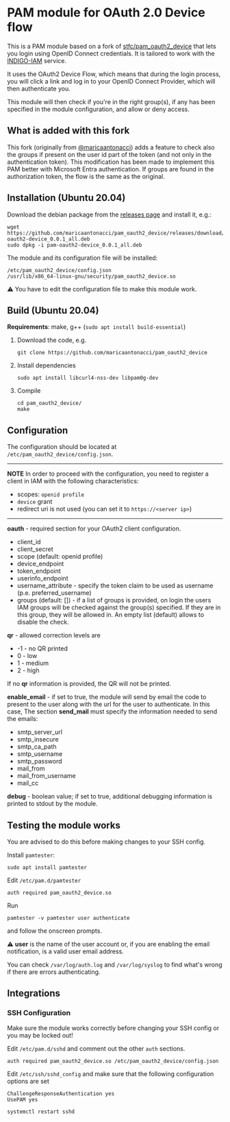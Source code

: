 # PAM module for OAuth 2.0 Device flow

This is a PAM module based on a fork of [stfc/pam_oauth2_device](https://github.com/stfc/pam_oauth2_device) that lets you login using OpenID Connect credentials. It is tailored to work with the [INDIGO-IAM](https://indigo-iam.github.io/v/current/docs/) service. 

It uses the OAuth2 Device Flow, which means that during the login process, you will click a link and log in to your OpenID Connect Provider, which will then authenticate you. 

This module will then check if you're in the right group(s), if any has been specified in the module configuration, and allow or deny access.

## What is added with this fork

This fork (originally from [@maricaantonacci](https://github.com/maricaantonacci/pam_oauth2_device)) adds a feature to check also the groups if present on the user id part of the token (and not only in the authentication token). This modification has been made to implement this PAM better with Microsoft Entra authentication. If groups are found in the authorization token, the flow is the same as the original.

## Installation (Ubuntu 20.04)

Download the debian package from the [releases page](https://github.com/maricaantonacci/pam_oauth2_device/releases) and install it, e.g.:

```
wget https://github.com/maricaantonacci/pam_oauth2_device/releases/download/v0.0.1/pam-oauth2-device_0.0.1_all.deb
sudo dpkg -i pam-oauth2-device_0.0.1_all.deb
```
The module and its configuration file will be installed:

```
/etc/pam_oauth2_device/config.json
/usr/lib/x86_64-linux-gnu/security/pam_oauth2_device.so
```

:warning: You have to edit the configuration file to make this module work.

## Build (Ubuntu 20.04)

**Requirements**: make, g++ (`sudo apt install build-essential`)

1. Download the code, e.g.
   ```
   git clone https://github.com/maricaantonacci/pam_oauth2_device
   ```

1. Install dependencies
   ``` 
   sudo apt install libcurl4-nss-dev libpam0g-dev
   ```

2. Compile
   ```
   cd pam_oauth2_device/
   make
   ```

## Configuration

The configuration should be located at `/etc/pam_oauth2_device/config.json`.

---
**NOTE** In order to proceed with the configuration, you need to register a client in IAM with the following characteristics:
   - scopes: `openid profile`
   - `device` grant
   - redirect uri is not used (you can set it to `https://<server ip>`) 
---

**oauth** - required section for your OAuth2 client configuration. 
  * client_id
  * client_secret
  * scope (default: openid profile)
  * device_endpoint
  * token_endpoint
  * userinfo_endpoint
  * username_attribute - specify the token claim to be used as username (p.e. preferred_username)
  * groups (default: []) - if a list of groups is provided, on login the users IAM groups will be checked against the group(s) specified. If they are in this group, they will be allowed in. An empty list (default) allows to disable the check.

**qr** - allowed correction levels are

  * -1 - no QR printed
  * 0 - low
  * 1 - medium
  * 2 - high

If no **qr** information is provided, the QR will not be printed.

**enable_email** - if set to true, the module will send by email the code to present to the user along with the url for the user to authenticate. In this case,  The section **send_mail** must specify the information needed to send the emails:

  * smtp_server_url
  * smtp_insecure
  * smtp_ca_path
  * smtp_username
  * smtp_password
  * mail_from
  * mail_from_username
  * mail_cc

**debug** - boolean value; if set to true, additional debugging information is printed to stdout by the module.

## Testing the module works

You are advised to do this before making changes to your SSH config.

Install `pamtester`:

```
sudo apt install pamtester
``` 

Edit `/etc/pam.d/pamtester`

```
auth required pam_oauth2_device.so
```
 
Run
```
pamtester -v pamtester user authenticate
```
and follow the onscreen prompts.

⚠️ __**user**__ is the name of the user account or, if you are enabling the email notification, is a valid user email address.  

You can check `/var/log/auth.log` and `/var/log/syslog` to find what's wrong if there are errors authenticating.
 
## Integrations

### SSH Configuration

Make sure the module works correctly before changing your SSH config or you may be locked out!

Edit `/etc/pam.d/sshd` and comment out the other `auth` sections.

```
auth required pam_oauth2_device.so /etc/pam_oauth2_device/config.json
```

Edit `/etc/ssh/sshd_config` and make sure that the following configuration options are set

```
ChallengeResponseAuthentication yes
UsePAM yes
```

```
systemctl restart sshd
```
